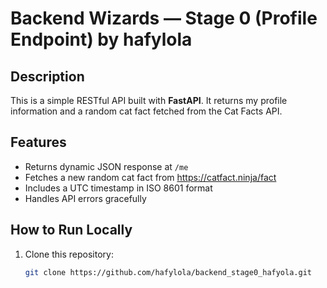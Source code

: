   # Backend Wizards — Stage 0 (Profile Endpoint) by hafylola

##  Description
This is a simple RESTful API built with **FastAPI**. 
It returns my profile information and a random cat fact fetched from the Cat Facts API.

##  Features
- Returns dynamic JSON response at `/me`
- Fetches a new random cat fact from https://catfact.ninja/fact
- Includes a UTC timestamp in ISO 8601 format
- Handles API errors gracefully

##  How to Run Locally
1. Clone this repository:
   ```bash
   git clone https://github.com/hafylola/backend_stage0_hafyola.git
